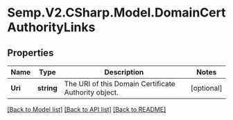 # Semp.V2.CSharp.Model.DomainCertAuthorityLinks
## Properties

Name | Type | Description | Notes
------------ | ------------- | ------------- | -------------
**Uri** | **string** | The URI of this Domain Certificate Authority object. | [optional] 

[[Back to Model list]](../README.md#documentation-for-models) [[Back to API list]](../README.md#documentation-for-api-endpoints) [[Back to README]](../README.md)

